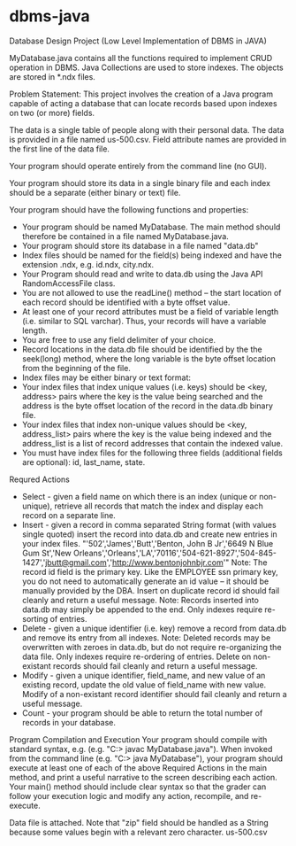 # dbms-java
Database Design Project (Low Level Implementation of DBMS in JAVA)


MyDatabase.java contains all the functions required to implement CRUD operation in DBMS. 
Java Collections are used to store indexes. The objects are stored in *.ndx files. 


Problem Statement:
This project involves the creation of a Java program capable of acting a database that can locate records based upon indexes on two (or more) fields.

The data is a single table of people along with their personal data. The data is provided in a file named us-500.csv. Field attribute names are provided in the first line of the data file.

Your program should operate entirely from the command line (no GUI).

Your program should store its data in a single binary file and each index should be a separate (either binary or text) file.

Your program should have the following functions and properties:
- Your program should be named MyDatabase. The main method should therefore be contained in a file named MyDatabase.java.
- Your program should store its database in a file named "data.db"
- Index files should be named for the field(s) being indexed and have the extension .ndx, e.g. id.ndx, city.ndx.
- Your Program should read and write to data.db using the Java API RandomAccessFile class.
- You are not allowed to use the readLine() method – the start location of each record should be identified with a byte offset value.
- At least one of your record attributes must be a field of variable length (i.e. similar to SQL varchar). Thus, your records will have a variable length.
- You are free to use any field delimiter of your choice.
- Record locations in the data.db file should be identified by the the seek(long) method, where the long variable is the byte offset location from the beginning of the file.
- Index files may be either binary or text format:
- Your index files that index unique values (i.e. keys) should be <key, address> pairs where the key is the value being searched and the address is the byte offset location of the record in the data.db binary file.
- Your index files that index non-unique values should be <key, address_list> pairs where the key is the value being indexed and the address_list is a list of record addresses that contain the indexed value.
- You must have index files for the following three fields (additional fields are optional): id, last_name, state.

Requred Actions
- Select - given a field name on which there is an index (unique or non-unique), retrieve all records that match the index and display each record on a separate line.
- Insert - given a record in comma separated String format (with values single quoted) insert the record into data.db and create new entries in your index files.
   "'502','James','Butt','Benton, John B Jr','6649 N Blue Gum St','New Orleans','Orleans','LA','70116','504-621-8927','504-845-1427','jbutt@gmail.com','http://www.bentonjohnbjr.com'"
   Note: The record id field is the primary key. Like the EMPLOYEE ssn primary key, you do not need to automatically generate an id value – it should be manually provided by the DBA. Insert on duplicate record id should fail cleanly and return a useful message.
   Note: Records inserted into data.db may simply be appended to the end. Only indexes require re-sorting of entries.
- Delete - given a unique identifier (i.e. key) remove a record from data.db and remove its entry from all indexes.
   Note: Deleted records may be overwritten with zeroes in data.db, but do not require re-organizing the data file. Only indexes require re-ordering of entries.
   Delete on non-existant records should fail cleanly and return a useful message.
- Modify - given a unique identifier, field_name, and new value of an existing record, update the old value of field_name with new value.
   Modify of a non-existant record identifier should fail cleanly and return a useful message.
- Count - your program should be able to return the total number of records in your database.

Program Compilation and Execution
Your program should compile with standard syntax, e.g. (e.g. "C:\> javac MyDatabase.java").
When invoked from the command line (e.g. "C:\> java MyDatabase"), your program should execute at least one of each of the above Required Actions in the main method, and print a useful narrative to the screen describing each action.
Your main() method should include clear syntax so that the grader can follow your execution logic and modify any action, recompile, and re-execute.

Data file is attached. Note that "zip" field should be handled as a String because some values begin with a relevant zero character.
us-500.csv 

